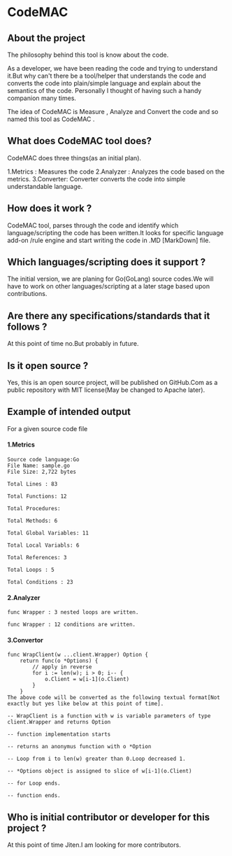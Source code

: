 # CodeMAC

## About the project

The philosophy behind this tool is know about the code.

As a developer, we have been reading the code and trying to understand it.But why can't there be a tool/helper that understands the code and converts the code into plain/simple language and explain about the semantics of the code. Personally I thought of having such a handy companion many times.

The idea of CodeMAC is Measure , Analyze and Convert the code and so named this tool as CodeMAC .

## What does CodeMAC tool does?

CodeMAC does three things(as an initial plan).

1.Metrics  : Measures the code
2.Analyzer : Analyzes the code based on the metrics.
3.Converter: Converter converts the code into simple understandable language.

## How does it work ?

CodeMAC tool, parses through the code and identify which language/scripting the code has been written.It looks for specific language add-on /rule engine and start writing the code in .MD [MarkDown] file.

## Which languages/scripting does it support ?

The initial version, we are planing for Go(GoLang) source codes.We will have to work on other languages/scripting at a later stage based upon contributions.

## Are there any specifications/standards that it follows ?

At this point of time no.But probably in future.

## Is it open source ?

Yes, this is an open source project, will be published on GitHub.Com as a public repository with MIT license(May be changed to Apache later).

## Example of intended output

For a given source code file

#### 1.Metrics

```
Source code language:Go
File Name: sample.go
File Size: 2,722 bytes

Total Lines : 83

Total Functions: 12

Total Procedures: 

Total Methods: 6

Total Global Variables: 11

Total Local Variabls: 6

Total References: 3

Total Loops : 5

Total Conditions : 23
```
#### 2.Analyzer

```
func Wrapper : 3 nested loops are written.

func Wrapper : 12 conditions are written.
```
#### 3.Convertor

```
func WrapClient(w ...client.Wrapper) Option {
    return func(o *Options) {
        // apply in reverse
        for i := len(w); i > 0; i-- {
            o.Client = w[i-1](o.Client)
        }
    }
The above code will be converted as the following textual format[Not exactly but yes like below at this point of time].

-- WrapClient is a function with w is variable parameters of type client.Wrapper and returns Option

-- function implementation starts

-- returns an anonymus function with o *Option

-- Loop from i to len(w) greater than 0.Loop decreased 1.

-- *Options object is assigned to slice of w[i-1](o.Client)

-- for Loop ends.

-- function ends.

```

## Who is initial contributor or developer for this project ?

At this point of time Jiten.I am looking for more contributors.

